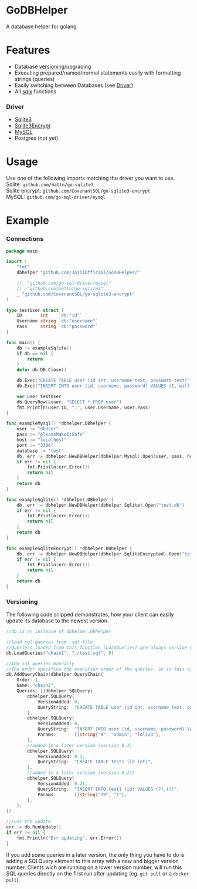 # GoDBHelper
A database helper for golang

# Features

- Database [versioning](https://github.com/JojiiOfficial/GoDBHelper#versioning)/upgrading
- Executing prepared/named/normal statements easily with formatting strings (queries)
- Easily switching between Databases (see [Driver](https://github.com/JojiiOfficial/GoDBHelper#driver))
- All [sqlx](https://github.com/jmoiron/sqlx) functions

### Driver
- [Sqlite3](https://github.com/mattn/go-sqlite3)
- [Sqlite3Encrypt](https://github.com/CovenantSQL/go-sqlite3-encrypt)
- [MySQL](github.com/go-sql-driver/mysql)
- Postgres (not yet)


# Usage
Use one of the following imports matching the driver you want to use.<br>
Sqlite: `github.com/mattn/go-sqlite3`<br>
Sqlite encrypt: `github.com/CovenantSQL/go-sqlite3-encrypt`<br>
MySQL: `github.com/go-sql-driver/mysql`<br>

# Example

### Connections
```go
package main

import (
	"fmt"
	dbhelper "github.com/JojiiOfficial/GoDBHelper/"

	//_ "github.com/go-sql-driver/mysql"
	//_ "github.com/mattn/go-sqlite3"
	_ "github.com/CovenantSQL/go-sqlite3-encrypt"
)

type testUser struct {
	ID       int    `db:"id"`
	Username string `db:"username"`
	Pass     string `db:"password"`
}

func main() {
	db := exampleSqlite()
	if db == nil {
		return
	}
	defer db.DB.Close()

	db.Exec("CREATE TABLE user (id int, username text, password text)")
	db.Exec("INSERT INTO user (id, username, password) VALUES (1,'will', 'iamsafe')")

	var user testUser
	db.QueryRow(&user, "SELECT * FROM user")
	fmt.Println(user.ID, ":", user.Username, user.Pass)
}

func exampleMysql() *dbhelper.DBhelper {
	user := "dbUser"
	pass := "pleaseMakeItSafe"
	host := "localhost"
	port := "3306"
	database := "test"
	db, err := dbhelper.NewDBHelper(dbhelper.Mysql).Open(user, pass, host, port, database)
	if err != nil {
		fmt.Println(err.Error())
		return nil
	}
	return db
}

func exampleSqlite() *dbhelper.DBhelper {
	db, err := dbhelper.NewDBHelper(dbhelper.Sqlite).Open("test.db")
	if err != nil {
		fmt.Println(err.Error())
		return nil
	}
	return db
}

func exampleSqliteEncrypt() *dbhelper.DBhelper {
	db, err := dbhelper.NewDBHelper(dbhelper.SqliteEncrypted).Open("test.db", "passKEY")
	if err != nil {
		fmt.Println(err.Error())
		return nil
	}
	return db
}

```
### Versioning
The following code snipped demonstrates, how your client can easily update its database to the newest version.<br>
```go
//db is an instance of dbhelper.DBhelper

//load sql queries from .sql file
//Queriess loaded from this function (LoadQueries) are always version 0
db.LoadQueries("chain1", "./test.sql", 0)

//Add sql queries manually
//The order specifies the execution order of the queries. So in this case, chain1 would be loaded before chain2
db.AddQueryChain(dbhelper.QueryChain{
	Order: 1,
	Name: "chain2",
	Queries: []dbhelper.SQLQuery{
		dbhelper.SQLQuery{
			VersionAdded: 0,
			QueryString:  "CREATE TABLE user (id int, username text, password text)",
		},
		dbhelper.SQLQuery{
			VersionAdded: 0,
			QueryString:  "INSERT INTO user (id, username, password) VALUES (?,?,?)",
			Params:       []string{"0", "admin", "lol123"},
		},
		//added in a later version (version 0.1)
		dbhelper.SQLQuery{
			VersionAdded: 0.1,
			QueryString:  "CREATE TABLE test1 (id int)",
		},
		//added in a later version (version 0.21)
		dbhelper.SQLQuery{
			VersionAdded: 0.21,
			QueryString:  "INSERT INTO test1 (id) VALUES (?),(?)",
			Params:       []string{"29", "1"},
		},
	},
})

//runs the update
err := db.RunUpdate()
if err != nil {
	fmt.Println("Err updating", err.Error())
}
```
If you add some queries in a later version, the only thing you have to do is adding a SQLQuery element to this array with a new and bigger version number. Clients wich are running on a lower version number, will run this SQL queries directly on the first run after updating (eg. `git pull` or a `docker pull`).

